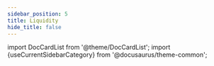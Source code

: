 ```yaml
---
sidebar_position: 5
title: Liquidity
hide_title: false
---
```

import DocCardList from '@theme/DocCardList';
import {useCurrentSidebarCategory} from '@docusaurus/theme-common';

<DocCardList items={useCurrentSidebarCategory().items}/>